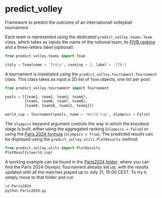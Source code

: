 # predict_volley
Framework to predict the outcome of an internationall volleyball tournament.

Each team is represented using the dedicated `predict_volley.teams.Team` class, which takes as inputs the name of the national team, its [FIVB ranking](https://en.volleyballworld.com/volleyball/world-ranking/men) and a three-letters label (optional):

```python
from predict_volley.teams import Team

italy = Team(name = 'Italy', ranking = 2, label = 'ITA')
```

A tournament is instatiated using the `predict_volley.tournament.Tournament` class. This class takes as input a 2D list of `Team` objects, one list per pool:

```python
from predict_volley.tournament import Tournament

pools = [[team1, team2, team3, team4],
         [team5, team6, team7, team8],
         [team9, team10, team11, team12]]

world_cup = Tournament(pools, name = 'World Cup', olympics = False)
```

The `olympics` keyword argument controls the way in which the knockout stage is built, either using the aggregated ranking (`olympics = False`) or using the [Paris 2024 formula](https://en.volleyballworld.com/volleyball/competitions/volleyball-olympic-games-paris-2024/competition/formula) (`olympics = True`).
The predicted results can be displayed using the `predict_volley.utils.PlotResults` method:

```python
from predict_volley.utils import PlotResults
PlotResults(world_cup)
```

A working example can be found in the [Paris2024 folder](https://github.com/sterinaldi/predict_volley/tree/main/Paris2024), where you can find the Paris 2024 Olympic Tournament already set up, with the results updated with all the matches played up to July 31, 15:00 CEST.
To try it, simply move to that folder and run
```bash
cd Paris2024
python Paris2024.py
```
